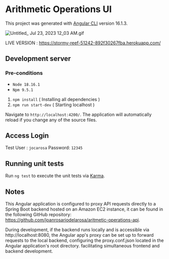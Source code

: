 # Arithmetic Operations UI
This project was generated with [Angular CLI](https://github.com/angular/angular-cli) version 16.1.3.

![Untitled_ Jul 23, 2023 12_03 AM.gif](..%2FUntitled_%20Jul%2023%2C%202023%2012_03%20AM.gif)

LIVE VERSION : https://stormy-reef-51242-892f30267fba.herokuapp.com/

## Development server

### Pre-conditions
* `Node 18.16.1`
* `Npm 9.5.1`

1. `npm install` ( Installing all dependencies )
2. `npm run start-dev` ( Starting localhost )

Navigate to `http://localhost:4200/`. The application will automatically reload if you change any of the source files.

## Access Login

Test User : `jocarosa`
Password: `12345`

## Running unit tests

Run `ng test` to execute the unit tests via [Karma](https://karma-runner.github.io).


## Notes

This Angular application is configured to proxy API requests directly to a Spring Boot backend hosted on an Amazon EC2 instance,
it can be found in the following GitHub repository: https://github.com/joanrosariodelarosa/aritmetic-operations-api.

During development, if the backend runs locally and is accessible via http://localhost:8080, 
the Angular app's proxy can be set up to forward requests to the local backend,  configuring the proxy.conf.json located in the Angular application's root directory.
facilitating simultaneous frontend and backend development.
